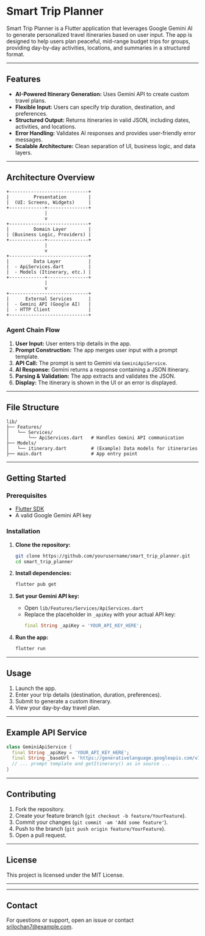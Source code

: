 # Smart Trip Planner

Smart Trip Planner is a Flutter application that leverages Google Gemini AI to generate personalized travel itineraries based on user input. The app is designed to help users plan peaceful, mid-range budget trips for groups, providing day-by-day activities, locations, and summaries in a structured format.

---

## Features

- **AI-Powered Itinerary Generation:** Uses Gemini API to create custom travel plans.
- **Flexible Input:** Users can specify trip duration, destination, and preferences.
- **Structured Output:** Returns itineraries in valid JSON, including dates, activities, and locations.
- **Error Handling:** Validates AI responses and provides user-friendly error messages.
- **Scalable Architecture:** Clean separation of UI, business logic, and data layers.

---

## Architecture Overview

```
+-----------------------------+
|         Presentation        |
|  (UI: Screens, Widgets)     |
+-------------+---------------+
              |
              v
+-----------------------------+
|         Domain Layer        |
| (Business Logic, Providers) |
+-------------+---------------+
              |
              v
+-----------------------------+
|         Data Layer          |
|  - ApiServices.dart         |
|  - Models (Itinerary, etc.) |
+-------------+---------------+
              |
              v
+-----------------------------+
|      External Services      |
|  - Gemini API (Google AI)   |
|  - HTTP Client              |
+-----------------------------+
```

### Agent Chain Flow

1. **User Input:** User enters trip details in the app.
2. **Prompt Construction:** The app merges user input with a prompt template.
3. **API Call:** The prompt is sent to Gemini via `GeminiApiService`.
4. **AI Response:** Gemini returns a response containing a JSON itinerary.
5. **Parsing & Validation:** The app extracts and validates the JSON.
6. **Display:** The itinerary is shown in the UI or an error is displayed.

---

## File Structure

```
lib/
├── Features/
│   └── Services/
│       └── ApiServices.dart   # Handles Gemini API communication
├── Models/
│   └── itinerary.dart         # (Example) Data models for itineraries
├── main.dart                  # App entry point
```

---

## Getting Started

### Prerequisites

- [Flutter SDK](https://flutter.dev/docs/get-started/install)
- A valid Google Gemini API key

### Installation

1. **Clone the repository:**
   ```sh
   git clone https://github.com/yourusername/smart_trip_planner.git
   cd smart_trip_planner
   ```

2. **Install dependencies:**
   ```sh
   flutter pub get
   ```

3. **Set your Gemini API key:**
   - Open `lib/Features/Services/ApiServices.dart`
   - Replace the placeholder in `_apiKey` with your actual API key:
     ```dart
     final String _apiKey = 'YOUR_API_KEY_HERE';
     ```

4. **Run the app:**
   ```sh
   flutter run
   ```

---

## Usage

1. Launch the app.
2. Enter your trip details (destination, duration, preferences).
3. Submit to generate a custom itinerary.
4. View your day-by-day travel plan.

---

## Example API Service

```dart
class GeminiApiService {
  final String _apiKey = 'YOUR_API_KEY_HERE';
  final String _baseUrl = 'https://generativelanguage.googleapis.com/v1beta/models/gemini-2.0-flash:generateContent';
  // ... prompt template and getItinerary() as in source ...
}
```

---

## Contributing

1. Fork the repository.
2. Create your feature branch (`git checkout -b feature/YourFeature`).
3. Commit your changes (`git commit -am 'Add some feature'`).
4. Push to the branch (`git push origin feature/YourFeature`).
5. Open a pull request.

---

## License

This project is licensed under the MIT License.

---

---

## Contact

For questions or support, open an issue or contact [srilochan7@example.com](mailto:srilochan7@gmail.com).
